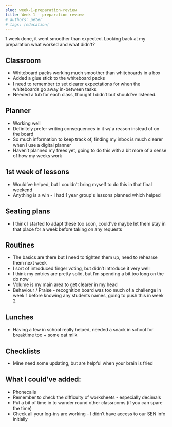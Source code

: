 ```yaml
---
slug: week-1-preparation-review
title: Week 1 - preparation review
# authors: peter
# tags: [education]
---
```


1 week done, it went smoother than expected. Looking back at my preparation what worked and what didn't?

<!--truncate-->

## Classroom
- Whiteboard packs working much smoother than whiteboards in a box
- Added a glue stick to the whiteboard packs
- I need to remember to set clearer expectations for when the whiteboards  go away in-between tasks
- Needed a tub for each class, thought I didn’t but should’ve listened.

## Planner
- Working well
- Definitely prefer writing consequences in it w/ a reason instead of on the board
- So much information to keep track of, finding my inbox is much clearer when I use a digital planner
- Haven’t planned my frees yet, going to do this with a bit more of a sense of how my weeks work

## 1st week of lessons
- Would’ve helped, but I couldn’t bring myself to do this in that final weekend
- Anything is a win - I had 1 year group's lessons planned which helped

## Seating plans
- I think I started to adapt these too soon, could’ve maybe let them stay in that place for a week before taking on any requests

## Routines
- The basics are there but I need to tighten them up, need to rehearse them next week
- I sort of introduced finger voting, but didn’t introduce it very well
- I think my entries are pretty solid, but I’m spending a bit too long on the do now
- Volume is my main area to get clearer in my head
- Behaviour / Praise - recognition board was too much of a challenge in week 1 before knowing any students names, going to push this in week 2

## Lunches
- Having a few in school really helped, needed a snack in school for breaktime too + some oat milk

## Checklists
- Mine need some updating, but are helpful when your brain is fried

## What I could’ve added:
- Phonecalls
- Remember to check the difficulty of worksheets - especially decimals
- Put a bit of time in to wander round other classrooms (if you can spare the time)
- Check all your log-ins are working - I didn’t have access to our SEN info initially